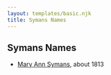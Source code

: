 ```yaml
---
layout: templates/basic.njk
title: Symans Names
---
```

## Symans Names
- [Mary Ann Symans](/people/4/4704808), about 1813